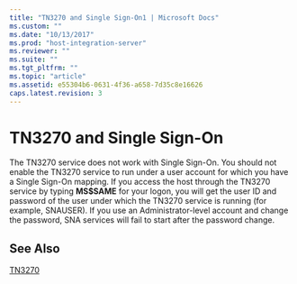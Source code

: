 ```yaml
---
title: "TN3270 and Single Sign-On1 | Microsoft Docs"
ms.custom: ""
ms.date: "10/13/2017"
ms.prod: "host-integration-server"
ms.reviewer: ""
ms.suite: ""
ms.tgt_pltfrm: ""
ms.topic: "article"
ms.assetid: e55304b6-0631-4f36-a658-7d35c8e16626
caps.latest.revision: 3
---
```

# TN3270 and Single Sign-On
The TN3270 service does not work with Single Sign-On. You should not enable the TN3270 service to run under a user account for which you have a Single Sign-On mapping. If you access the host through the TN3270 service by typing **MS$SAME** for your logon, you will get the user ID and password of the user under which the TN3270 service is running (for example, SNAUSER). If you use an Administrator-level account and change the password, SNA services will fail to start after the password change.  
  
## See Also  
 [TN3270](../core/tn3270.md)